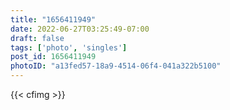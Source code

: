 ```yaml
---
title: "1656411949"
date: 2022-06-27T03:25:49-07:00
draft: false
tags: ['photo', 'singles']
post_id: 1656411949
photoID: "a13fed57-18a9-4514-06f4-041a322b5100"
---
```

{{< cfimg >}}